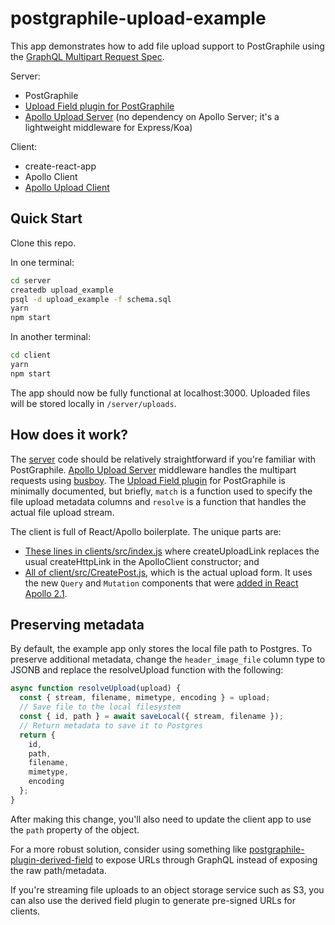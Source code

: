 # postgraphile-upload-example

This app demonstrates how to add file upload support to PostGraphile using the [GraphQL Multipart Request Spec](https://github.com/jaydenseric/graphql-multipart-request-spec).

Server:
- PostGraphile
- [Upload Field plugin for PostGraphile](https://github.com/mattbretl/postgraphile-plugin-upload-field)
- [Apollo Upload Server](https://github.com/jaydenseric/apollo-upload-server) (no dependency on Apollo Server; it's a lightweight middleware for Express/Koa)

Client:
- create-react-app
- Apollo Client
- [Apollo Upload Client](https://github.com/jaydenseric/apollo-upload-client)

## Quick Start

Clone this repo.

In one terminal:

```bash
cd server
createdb upload_example
psql -d upload_example -f schema.sql
yarn
npm start
```

In another terminal:

```bash
cd client
yarn
npm start
```

The app should now be fully functional at localhost:3000. Uploaded files will be stored locally in `/server/uploads`.

## How does it work?

The [server](https://github.com/mattbretl/postgraphile-upload-example/blob/master/server/src/index.js) code should be relatively straightforward if you're familiar with PostGraphile. [Apollo Upload Server](https://github.com/jaydenseric/apollo-upload-server) middleware handles the multipart requests using [busboy](https://github.com/mscdex/busboy). The [Upload Field plugin](https://github.com/mattbretl/postgraphile-plugin-upload-field) for PostGraphile is minimally documented, but briefly, `match` is a function used to specify the file upload metadata columns and `resolve` is a function that handles the actual file upload stream.

The client is full of React/Apollo boilerplate. The unique parts are:
- [These lines in clients/src/index.js](https://github.com/mattbretl/postgraphile-upload-example/blob/master/client/src/index.js#L26-28) where createUploadLink replaces the usual createHttpLink in the ApolloClient constructor; and
- [All of client/src/CreatePost.js](https://github.com/mattbretl/postgraphile-upload-example/blob/master/client/src/CreatePost.js), which is the actual upload form. It uses the new `Query` and `Mutation` components that were [added in React Apollo 2.1](https://dev-blog.apollodata.com/introducing-react-apollo-2-1-c837cc23d926).

## Preserving metadata

By default, the example app only stores the local file path to Postgres. To preserve additional metadata, change the `header_image_file` column type to JSONB and replace the resolveUpload function with the following:

```js
async function resolveUpload(upload) {
  const { stream, filename, mimetype, encoding } = upload;
  // Save file to the local filesystem
  const { id, path } = await saveLocal({ stream, filename });
  // Return metadata to save it to Postgres
  return {
    id,
    path,
    filename,
    mimetype,
    encoding
  };
}
```

After making this change, you'll also need to update the client app to use the `path` property of the object.

For a more robust solution, consider using something like [postgraphile-plugin-derived-field](https://github.com/mattbretl/postgraphile-plugin-derived-field) to expose URLs through GraphQL instead of exposing the raw path/metadata.

If you're streaming file uploads to an object storage service such as S3, you can also use the derived field plugin to generate pre-signed URLs for clients.